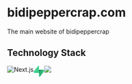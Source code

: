 # bidipeppercrap.com

The main website of bidipeppercrap

## Technology Stack
[<img align="left" height="26px" src="https://assets.vercel.com/image/upload/v1607554385/repositories/next-js/next-logo.png" alt="Next.js">][nextjs]
[<img align="left" height="26px" src="https://raw.githubusercontent.com/supabase/supabase/master/www/public/brand-assets/supabase-logo-icon.svg" alt="supabase">][supabase]
[<img align="left" height="26px" src="https://workers.cloudflare.com/resources/logo/logo.svg">][cloudflare-worker]

[nextjs]: https://nextjs.org/
[supabase]: https://supabase.io/
[cloudflare-worker]: https://workers.cloudflare.com/

